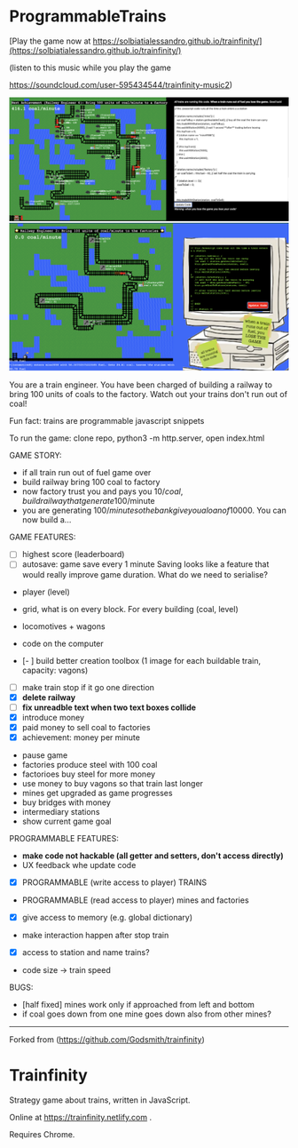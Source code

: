 
# ProgrammableTrains

[Play the game now at https://solbiatialessandro.github.io/trainfinity/](https://solbiatialessandro.github.io/trainfinity/)

(listen to this music while you play the game 

https://soundcloud.com/user-595434544/trainfinity-music2)

![](https://github.com/SolbiatiAlessandro/trainfinity/blob/master/demo.png?raw=true)
![](https://github.com/SolbiatiAlessandro/trainfinity/blob/master/Screenshot%202022-01-19%20at%2003.52.02.png?raw=true)

You are a train engineer. You have been charged of building a railway to bring 100 units of coals to the factory. Watch out your trains don't run out of coal!

Fun fact: trains are programmable javascript snippets

To run the game: clone repo, python3 -m http.server, open index.html

GAME STORY:
- if all train run out of fuel game over
- build railway bring 100 coal to factory
- now factory trust you and pays you 10$/coal, build railway that generate 100$/minute
- you are generating 100$/minute so the bank give you a loan of 10000$. You can now build a...

GAME FEATURES:
- [ ] highest score (leaderboard)
- [ ] autosave: game save every 1 minute
Saving looks like a feature that would really improve game duration. What do we need to serialise?
- player (level)
- grid, what is on every block. For every building (coal, level)
- locomotives + wagons
- code on the computer

- [- ] build better creation toolbox (1 image for each buildable train, capacity: vagons)
- [ ] make train stop if it go one direction
- [x] **delete railway**
- [ ] **fix unreadble text when two text boxes collide**
- [x] introduce money
- [x] paid money to sell coal to factories
- [x] achievement: money per minute
- pause game
- factories produce steel with 100 coal
- factorioes buy steel for more money
- use money to buy vagons so that train last longer
- mines get upgraded as game progresses
- buy bridges with money
- intermediary stations
- show current game goal

PROGRAMMABLE FEATURES:
- **make code not hackable (all getter and setters, don't access directly)**
- UX feedback whe update code
- [x] PROGRAMMABLE (write access to player) TRAINS
- PROGRAMMABLE (read access to player) mines and factories
- [x] give access to memory (e.g. global dictionary)
- make interaction happen after stop train
- [x] access to station and name trains?
- code size -> train speed

BUGS:
- [half fixed] mines work only if approached from left and bottom
- if coal goes down from one mine goes down also from other mines?

-----

Forked from (https://github.com/Godsmith/trainfinity)

# Trainfinity

Strategy game about trains, written in JavaScript.

Online at https://trainfinity.netlify.com .

Requires Chrome.
